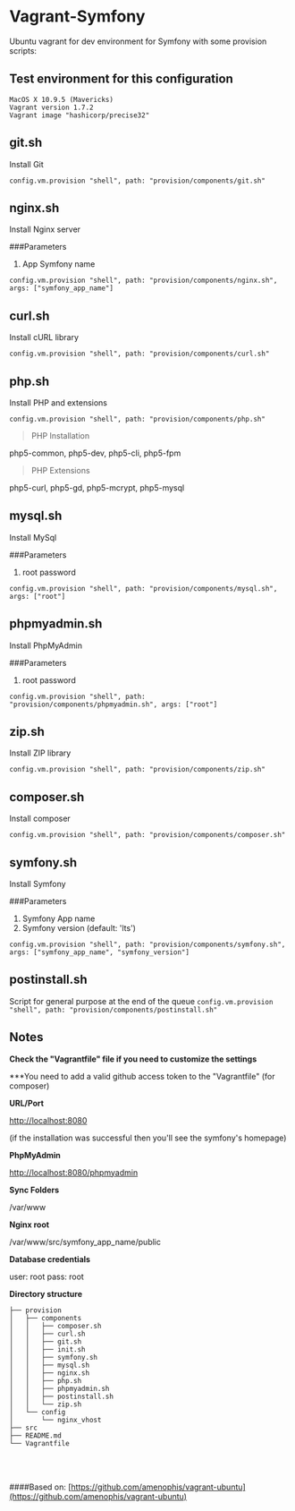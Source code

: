 # Vagrant-Symfony

Ubuntu vagrant for dev environment for Symfony with some provision scripts:

## Test environment for this configuration
	MacOS X 10.9.5 (Mavericks)
	Vagrant version 1.7.2
	Vagrant image "hashicorp/precise32"




## git.sh
Install Git

`config.vm.provision "shell", path: "provision/components/git.sh"`




## nginx.sh
Install Nginx server

###Parameters
1. App Symfony name

`config.vm.provision "shell", path: "provision/components/nginx.sh", args: ["symfony_app_name"]`




## curl.sh
Install cURL library

`config.vm.provision "shell", path: "provision/components/curl.sh"`




## php.sh

Install PHP and extensions

`config.vm.provision "shell", path: "provision/components/php.sh"`

> PHP Installation

php5-common, php5-dev, php5-cli, php5-fpm

> PHP Extensions

php5-curl, php5-gd, php5-mcrypt, php5-mysql




## mysql.sh
Install MySql

###Parameters
1. root password

`config.vm.provision "shell", path: "provision/components/mysql.sh", args: ["root"]`




## phpmyadmin.sh
Install PhpMyAdmin

###Parameters
1. root password

`config.vm.provision "shell", path: "provision/components/phpmyadmin.sh", args: ["root"]`




## zip.sh
Install ZIP library

`config.vm.provision "shell", path: "provision/components/zip.sh"`




## composer.sh
Install composer

`config.vm.provision "shell", path: "provision/components/composer.sh"`




## symfony.sh
Install Symfony

###Parameters
1. Symfony App name
2. Symfony version (default: 'lts')

`config.vm.provision "shell", path: "provision/components/symfony.sh", args: ["symfony_app_name", "symfony_version"]`




## postinstall.sh
Script for general purpose at the end of the queue
`config.vm.provision "shell", path: "provision/components/postinstall.sh"`




## Notes

**Check the "Vagrantfile" file if you need to customize the settings**

***You need to add a valid github access token to the "Vagrantfile" (for composer)

**URL/Port**

[http://localhost:8080](http://localhost:8080) 

(if the installation was successful then you'll see the symfony's homepage)

**PhpMyAdmin**

[http://localhost:8080/phpmyadmin](http://localhost:8080/phpmyadmin)

**Sync Folders**

/var/www

**Nginx root**

/var/www/src/symfony_app_name/public

**Database credentials**

user: root
pass: root

**Directory structure**

	├── provision
	│   ├── components
	│   │   ├── composer.sh
	│   │   ├── curl.sh
	│   │   ├── git.sh
	│   │   ├── init.sh
	│   │   ├── symfony.sh
	│   │   ├── mysql.sh
	│   │   ├── nginx.sh
	│   │   ├── php.sh
	│   │   ├── phpmyadmin.sh
	│   │   ├── postinstall.sh
	│   │   └── zip.sh
	│   └── config
	│       └── nginx_vhost
	├── src
	├── README.md
	└── Vagrantfile

<br/><br/>

####Based on: [https://github.com/amenophis/vagrant-ubuntu](https://github.com/amenophis/vagrant-ubuntu)
